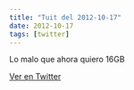 ```yaml
---
title: "Tuit del 2012-10-17"
date: 2012-10-17
tags: [twitter]
---
```


Lo malo que ahora quiero 16GB



[Ver en Twitter](https://twitter.com/i/web/status/258618203071205376)
